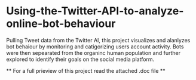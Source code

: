 # Using-the-Twitter-API-to-analyze-online-bot-behaviour
Pulling Tweet data from the Twitter AI, this project visualizes and alanlyzes bot behaiour by monitoring and catigorizing users account activity. Bots were then sepearated from the organinc human population and further explored to identify their goals on the social media platform.


** For a full prieview of this project read the attached .doc file **

